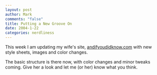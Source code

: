 ```yaml
--- 
layout: post
author: Mark
comments: "false"
title: Putting a New Groove On
date: 2004-1-22
categories: nerdliness
---
```

This week I am updating my wife's site, <a href="http://andifyoudidknow.com/" title="And if you did know?">andifyoudidknow.com</a> with new style sheets, images and color changes.

The basic structure is there now, with color changes and minor tweaks coming. Give her a look and let me (or her) know what you think.
